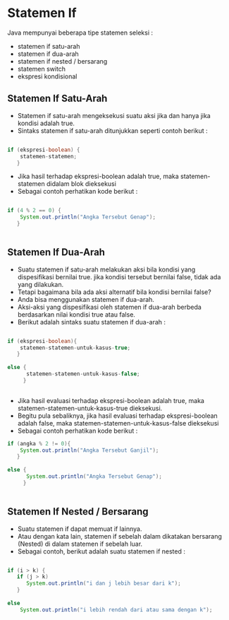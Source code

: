 # Statemen If

Java mempunyai beberapa tipe statemen seleksi :
- statemen if satu-arah
- statemen if dua-arah
- statemen if nested / bersarang
- statemen switch
- ekspresi kondisional

## Statemen If Satu-Arah

- Statemen if satu-arah mengeksekusi suatu aksi jika dan hanya jika kondisi adalah true.
- Sintaks statemen if satu-arah ditunjukkan seperti contoh berikut :

```java

if (ekspresi-boolean) {
    statemen-statemen;
   }

```

- Jika hasil terhadap ekspresi-boolean adalah true, maka statemen-statemen didalam blok dieksekusi
- Sebagai contoh perhatikan kode berikut :

```java

if (4 % 2 == 0) {
    System.out.println("Angka Tersebut Genap");
   }
   
```


## Statemen If Dua-Arah

- Suatu statemen if satu-arah melakukan aksi bila kondisi yang dispesifikasi bernilai true. jika kondisi tersebut bernilai false, tidak ada yang dilakukan.
- Tetapi bagaimana bila ada aksi alternatif bila kondisi bernilai false?
- Anda bisa menggunakan statemen if dua-arah.
- Aksi-aksi yang dispesifikasi oleh statemen if dua-arah berbeda berdasarkan nilai kondisi true atau false.
- Berikut adalah sintaks suatu statemen if dua-arah :

```java

if (ekspresi-boolean){ 
    statemen-statemen-untuk-kasus-true; 
   } 
   
else { 
      statemen-statemen-untuk-kasus-false; 
     }
     
```
- Jika hasil evaluasi terhadap ekspresi-boolean adalah true, maka statemen-statemen-untuk-kasus-true dieksekusi.
- Begitu pula sebaliknya, jika hasil evaluasi terhadap ekspresi-boolean adalah false, maka statemen-statemen-untuk-kasus-false dieksekusi
- Sebagai contoh perhatikan kode berikut :

```java
if (angka % 2 != 0){ 
    System.out.println("Angka Tersebut Ganjil"); 
   } 
        
else { 
      System.out.println("Angka Tersebut Genap");
     }
   
```

## Statemen If Nested / Bersarang

- Suatu statemen if dapat memuat if lainnya.
- Atau dengan kata lain, statemen if sebelah dalam dikatakan bersarang (Nested) di dalam statemen if sebelah luar.
- Sebagai contoh, berikut adalah suatu statemen if nested :

```java

if (i > k) {
   if (j > k)
      System.out.println("i dan j lebih besar dari k");
   }
   
else 
    System.out.println("i lebih rendah dari atau sama dengan k");

```
